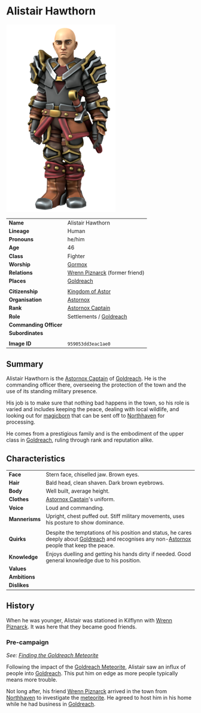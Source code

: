 # Alistair Hawthorn

<img src="https://raw.githubusercontent.com/jesskelsall/astarus-images/main/characters/portraits/959053dd3eac1ae0.png" height="500" />

|||
| --- | --- |
| **Name** | Alistair Hawthorn | character.3
| **Lineage** | Human |
| **Pronouns** | he/him |
| **Age** | 46 |
| **Class** | Fighter |
| **Worship** | [Gormox](../gods/deities/gormox.md) |
| **Relations** | [Wrenn Piznarck](wrenn-piznarck.md) (former friend) |
| **Places** | [Goldreach](../civilisations/kingdom-of-astor/SETTLEMENTS/GOLDREACH/README.md) |
|||
| **Citizenship** | [Kingdom of Astor](../civilisations/kingdom-of-astor/kingdom-of-astor.md) |
| **Organisation** | [Astornox](../organisations/government/astornox/astornox.md) |
| **Rank** | [Astornox Captain](../organisations/government/astornox/ranks/astornox-captain.md) |
| **Role** | Settlements / [Goldreach](../civilisations/kingdom-of-astor/SETTLEMENTS/GOLDREACH/README.md) |
| **Commanding Officer** | |
| **Subordinates** | |
|||
| **Image ID** | `959053dd3eac1ae0` |

## Summary

Alistair Hawthorn is the [Astornox Captain](../organisations/government/astornox/ranks/astornox-captain.md) of [Goldreach](../civilisations/kingdom-of-astor/SETTLEMENTS/GOLDREACH/README.md). He is the commanding officer there, overseeing the protection of the town and the use of its standing military presence.

His job is to make sure that nothing bad happens in the town, so his role is varied and includes keeping the peace, dealing with local wildlife, and looking out for [magicborn](../civilisations/kingdom-of-astor/magicborn.md) that can be sent off to [Northhaven](../places/cities/northhaven.md) for processing.

He comes from a prestigious family and is the embodiment of the upper class in [Goldreach](../civilisations/kingdom-of-astor/SETTLEMENTS/GOLDREACH/README.md), ruling through rank and reputation alike.

## Characteristics

| | |
| --- | --- |
| **Face** | Stern face, chiselled jaw. Brown eyes. | characteristics.2
| **Hair** | Bald head, clean shaven. Dark brown eyebrows. |
| **Body** | Well built, average height. |
| **Clothes** | [Astornox Captain](../organisations/government/astornox/ranks/astornox-captain.md)'s uniform. |
| **Voice** | Loud and commanding. |
| **Mannerisms** | Upright, chest puffed out. Stiff military movements, uses his posture to show dominance. |
| | |
| **Quirks** | Despite the temptations of his position and status, he cares deeply about [Goldreach](../civilisations/kingdom-of-astor/SETTLEMENTS/GOLDREACH/README.md) and recognises any non-[Astornox](../organisations/government/astornox/astornox.md) people that keep the peace. |
| **Knowledge** | Enjoys duelling and getting his hands dirty if needed. Good general knowledge due to his position. |
| **Values** | |
| **Ambitions** | |
| **Dislikes** | |

## History

When he was younger, Alistair was stationed in Kilflynn with [Wrenn Piznarck](wrenn-piznarck.md). It was here that they became good friends.

### Pre-campaign

*See: [Finding the Goldreach Meteorite](../storylines/ended/finding-the-goldreach-meteorite.md)*

Following the impact of the [Goldreach Meteorite](../items/meteoric/meteorites/goldreach-meteorite.md), Alistair saw an influx of people into [Goldreach](../civilisations/kingdom-of-astor/SETTLEMENTS/GOLDREACH/README.md). This put him on edge as more people typically means more trouble.

Not long after, his friend [Wrenn Piznarck](wrenn-piznarck.md) arrived in the town from [Northhaven](../places/cities/northhaven.md) to investigate the [meteorite](../items/meteoric/meteorite.md). He agreed to host him in his home while he had business in [Goldreach](../civilisations/kingdom-of-astor/SETTLEMENTS/GOLDREACH/README.md).
